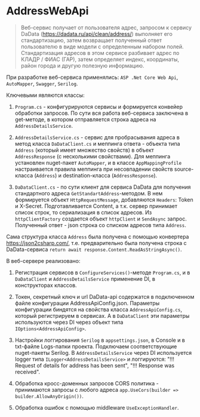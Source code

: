 # AddressWebApi

>Веб-сервис получает от пользователя адрес, запросом к сервису DaData (https://dadata.ru/api/clean/address/) выполняет его стандартизацию, затем возвращает полученный ответ пользователю в виде модели с определенным набором полей. 
Стандартизация адресов в этом сервисе разбивает адрес по КЛАДР / ФИАС (ГАР), затем определяет индекс, координаты, район города и другую полезную информацию. 

При разработке веб-сервиса применялись: 
`ASP .Net Core Web Api`, `AutoMapper`, `Swagger`, `Serilog`.

Ключевыми являются классы:
1. `Program.cs` - конфигурируются сервисы и формируется конвейер обработки запросов.
По сути вся работа веб-сервиса заключена в get-методе, в котором отправляется строка адреса на `AddressDetailsService`.

2. `AddressDetailsService.cs` - сервис для пробрасывания адреса в метод класса `DaDataClient.cs` и меппинга ответа - объекта типа `Address` (который имеет множество свойств) в объект `AddressResponse` (с несколькими свойствами).
Для меппинга установлен nuget-пакет `AutoMapper`, и в классе `AppMappingProfile` настраивается правила меппинга при несовпадении свойств source-класса (`Address`) и destination-класса (`AddressResponse`).

3. `DaDataClient.cs` - по сути клиент для сервиса DaData для получения стандартного адреса `GetStandartAddress`-методом.
В нем формируется объект `HttpRequestMessage`, добавляются `Headers`: Token и X-Secret.
Подготавливается Content, а т.к. сервер принимает список строк, то сериализация в список адресов.
Из `httpClientFactory` создается объект `httpClient` и `SendAsync` запрос.
Полученный ответ - json строка со списком адресов типа `Address`.

Сама структура класса `Address` была получена с помощью конвертера https://json2csharp.com/, 
т.е. предварительно была получена строка с DaData-сервиса 
`return await response.Content.ReadAsStringAsync()`.


В веб-сервере реализовано:
1. Регистрация сервисов в `ConfigureServices()`-методе `Program.cs`, и в `DaDataClient` и `AddressDetailsService` применение DI, в конструкторах классов.

2. Токен, секретный ключ и url DaData-api содержатся в подключенном файле конфигурации AddressApiConfig.json.
Параметры конфигурации биндятся на свойства класса `AddressApiConfig.cs`, который регистрируем в сервисах.
А в `DaDataClient` эти параметры используются через DI через объект типа `IOptions<AddressApiConfig>`.

3. Настройки логгирования `Serilog` в `appsettings.json`, в Console и в txt-файле Logs-папки проекта.
Подключаем соответствующие nuget-пакеты Serilog. 
В `AddressDetailsService` через DI используется logger типа `ILogger<AddressDetailsService>` и логгируются:
"!!! Request of details for address has been sent",
"!!! Response was received".

4. Обработка кросс-доменных запросов CORS политика - принимаются запросы с любого адреса
`app.UseCors(builder => builder.AllowAnyOrigin())`.

5. Обработка ошибок с помощью middleware `UseExceptionHandler`.
